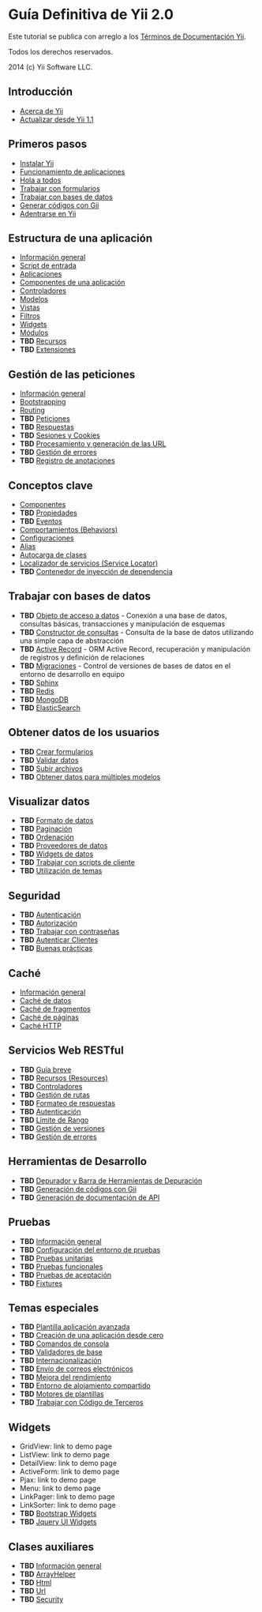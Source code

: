 ﻿Guía Definitiva de Yii 2.0
==========================

Este tutorial se publica con arreglo a los [Términos de Documentación Yii](http://www.yiiframework.com/doc/terms/).

Todos los derechos reservados.

2014 (c) Yii Software LLC.


Introducción
------------

* [Acerca de Yii](intro-yii.md)
* [Actualizar desde Yii 1.1](intro-upgrade-from-v1.md)


Primeros pasos
--------------

* [Instalar Yii](start-installation.md)
* [Funcionamiento de aplicaciones](start-workflow.md)
* [Hola a todos](start-hello.md)
* [Trabajar con formularios](start-forms.md)
* [Trabajar con bases de datos](start-databases.md)
* [Generar códigos con Gii](start-gii.md)
* [Adentrarse en Yii](start-looking-ahead.md)


Estructura de una aplicación
----------------------------

* [Información general](structure-overview.md)
* [Script de entrada](structure-entry-scripts.md)
* [Aplicaciones](structure-applications.md)
* [Componentes de una aplicación](structure-application-components.md)
* [Controladores](structure-controllers.md)
* [Modelos](structure-models.md)
* [Vistas](structure-views.md)
* [Filtros](structure-filters.md)
* [Widgets](structure-widgets.md)
* [Módulos](structure-modules.md)
* **TBD** [Recursos](structure-assets.md)
* **TBD** [Extensiones](structure-extensions.md)


Gestión de las peticiones
-------------------------

* [Información general](runtime-overview.md)
* [Bootstrapping](runtime-bootstrapping.md)
* [Routing](runtime-routing.md)
* **TBD** [Peticiones](runtime-requests.md)
* **TBD** [Respuestas](runtime-responses.md)
* **TBD** [Sesiones y Cookies](runtime-sessions-cookies.md)
* **TBD** [Procesamiento y generación de las URL](runtime-url-handling.md)
* **TBD** [Gestión de errores](runtime-handling-errors.md)
* **TBD** [Registro de anotaciones](runtime-logging.md)


Conceptos clave
---------------

* [Componentes](concept-components.md)
* **TBD** [Propiedades](concept-properties.md)
* **TBD** [Eventos](concept-events.md)
* [Comportamientos (Behaviors)](concept-behaviors.md)
* [Configuraciones](concept-configurations.md)
* [Alias](concept-aliases.md)
* [Autocarga de clases](concept-autoloading.md)
* [Localizador de servicios (Service Locator)](concept-service-locator.md)
* **TBD** [Contenedor de inyección de dependencia](concept-di-container.md)


Trabajar con bases de datos
-----------------------------

* **TBD** [Objeto de acceso a datos](db-dao.md) - Conexión a una base de datos, consultas básicas, transacciones y manipulación de esquemas
* **TBD** [Constructor de consultas](db-query-builder.md) - Consulta de la base de datos utilizando una simple capa de abstracción
* **TBD** [Active Record](db-active-record.md) - ORM Active Record, recuperación y manipulación de registros y definición de relaciones
* **TBD** [Migraciones](db-migrations.md) - Control de versiones de bases de datos en el entorno de desarrollo en equipo
* **TBD** [Sphinx](db-sphinx.md)
* **TBD** [Redis](db-redis.md)
* **TBD** [MongoDB](db-mongodb.md)
* **TBD** [ElasticSearch](db-elastic-search.md)


Obtener datos de los usuarios
-----------------------------

* **TBD** [Crear formularios](input-forms.md)
* **TBD** [Validar datos](input-validation.md)
* **TBD** [Subir archivos](input-file-upload.md)
* **TBD** [Obtener datos para múltiples modelos](input-multiple-models.md)


Visualizar datos
----------------

* **TBD** [Formato de datos](output-formatting.md)
* **TBD** [Paginación](output-pagination.md)
* **TBD** [Ordenación](output-sorting.md)
* **TBD** [Proveedores de datos](output-data-providers.md)
* **TBD** [Widgets de datos](output-data-widgets.md)
* **TBD** [Trabajar con scripts de cliente](output-client-scripts.md)
* **TBD** [Utilización de temas](output-theming.md)


Seguridad
---------

* **TBD** [Autenticación](security-authentication.md)
* **TBD** [Autorización](security-authorization.md)
* **TBD** [Trabajar con contraseñas](security-passwords.md)
* **TBD** [Autenticar Clientes](security-auth-clients.md)
* **TBD** [Buenas prácticas](security-best-practices.md)


Caché
-----

* [Información general](caching-overview.md)
* [Caché de datos](caching-data.md)
* [Caché de fragmentos](caching-fragment.md)
* [Caché de páginas](caching-page.md)
* [Caché HTTP](caching-http.md)


Servicios Web RESTful 
---------------------

* **TBD** [Guía breve](rest-quick-start.md)
* **TBD** [Recursos (Resources)](rest-resources.md)
* **TBD** [Controladores](rest-controllers.md)
* **TBD** [Gestión de rutas](rest-routing.md)
* **TBD** [Formateo de respuestas](rest-response-formatting.md)
* **TBD** [Autenticación](rest-authentication.md)
* **TBD** [Límite de Rango](rest-rate-limiting.md)
* **TBD** [Gestión de versiones](rest-versioning.md)
* **TBD** [Gestión de errores](rest-error-handling.md)


Herramientas de Desarrollo
--------------------------

* **TBD** [Depurador y Barra de Herramientas de Depuración](tool-debugger.md)
* **TBD** [Generación de códigos con Gii](tool-gii.md)
* **TBD** [Generación de documentación de API](tool-api-doc.md)


Pruebas
------

* **TBD** [Información general](test-overview.md)
* **TBD** [Configuración del entorno de pruebas](test-environment-setup.md)
* **TBD** [Pruebas unitarias](test-unit.md)
* **TBD** [Pruebas funcionales](test-functional.md)
* **TBD** [Pruebas de aceptación](test-acceptance.md)
* **TBD** [Fixtures](test-fixtures.md)


Temas especiales
----------------

* **TBD** [Plantilla aplicación avanzada](tutorial-advanced-app.md)
* **TBD** [Creación de una aplicación desde cero](tutorial-start-from-scratch.md)
* **TBD** [Comandos de consola](tutorial-console.md)
* **TBD** [Validadores de base](tutorial-core-validators.md)
* **TBD** [Internacionalización](tutorial-i18n.md)
* **TBD** [Envío de correos electrónicos](tutorial-mailing.md)
* **TBD** [Mejora del rendimiento](tutorial-performance-tuning.md)
* **TBD** [Entorno de alojamiento compartido](tutorial-shared-hosting.md)
* **TBD** [Motores de plantillas](tutorial-template-engines.md)
* **TBD** [Trabajar con Código de Terceros](tutorial-yii-integration.md)


Widgets
-------

* GridView: link to demo page
* ListView: link to demo page
* DetailView: link to demo page
* ActiveForm: link to demo page
* Pjax: link to demo page
* Menu: link to demo page
* LinkPager: link to demo page
* LinkSorter: link to demo page
* **TBD** [Bootstrap Widgets](bootstrap-widgets.md)
* **TBD** [Jquery UI Widgets](jui-widgets.md)


Clases auxiliares
-----------------

* **TBD** [Información general](helper-overview.md)
* **TBD** [ArrayHelper](helper-array.md)
* **TBD** [Html](helper-html.md)
* **TBD** [Url](helper-url.md)
* **TBD** [Security](helper-security.md)

